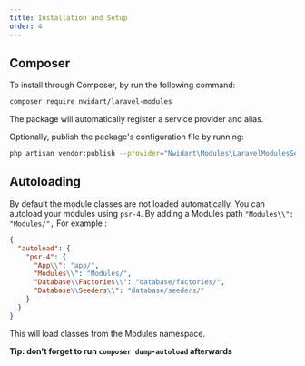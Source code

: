```yaml
---
title: Installation and Setup
order: 4
---
```


## Composer

To install through Composer, by run the following command:

```bash
composer require nwidart/laravel-modules
```

The package will automatically register a service provider and alias.

Optionally, publish the package's configuration file by running:

```bash
php artisan vendor:publish --provider="Nwidart\Modules\LaravelModulesServiceProvider"
```

## Autoloading

By default the module classes are not loaded automatically. You can autoload your modules using `psr-4`. By adding a Modules path `"Modules\\": "Modules/",` For example :

```json
{
  "autoload": {
    "psr-4": {
      "App\\": "app/",
      "Modules\\": "Modules/",
      "Database\\Factories\\": "database/factories/",
      "Database\\Seeders\\": "database/seeders/"
    }
  }
}
```

This will load classes from the Modules namespace.

**Tip: don't forget to run `composer dump-autoload` afterwards**
